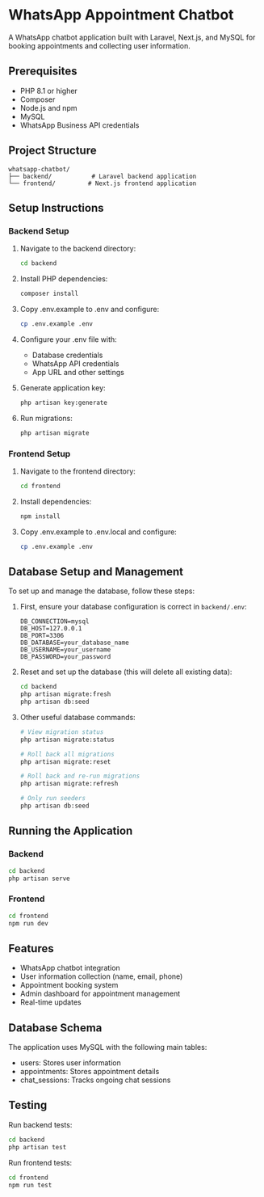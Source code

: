 # WhatsApp Appointment Chatbot

A WhatsApp chatbot application built with Laravel, Next.js, and MySQL for booking appointments and collecting user information.

## Prerequisites

- PHP 8.1 or higher
- Composer
- Node.js and npm
- MySQL
- WhatsApp Business API credentials

## Project Structure

```
whatsapp-chatbot/
├── backend/           # Laravel backend application
└── frontend/         # Next.js frontend application
```

## Setup Instructions

### Backend Setup

1. Navigate to the backend directory:
   ```bash
   cd backend
   ```

2. Install PHP dependencies:
   ```bash
   composer install
   ```

3. Copy .env.example to .env and configure:
   ```bash
   cp .env.example .env
   ```

4. Configure your .env file with:
   - Database credentials
   - WhatsApp API credentials
   - App URL and other settings

5. Generate application key:
   ```bash
   php artisan key:generate
   ```

6. Run migrations:
   ```bash
   php artisan migrate
   ```

### Frontend Setup

1. Navigate to the frontend directory:
   ```bash
   cd frontend
   ```

2. Install dependencies:
   ```bash
   npm install
   ```

3. Copy .env.example to .env.local and configure:
   ```bash
   cp .env.example .env
   ```

## Database Setup and Management

To set up and manage the database, follow these steps:

1. First, ensure your database configuration is correct in `backend/.env`:
   ```env
   DB_CONNECTION=mysql
   DB_HOST=127.0.0.1
   DB_PORT=3306
   DB_DATABASE=your_database_name
   DB_USERNAME=your_username
   DB_PASSWORD=your_password
   ```

2. Reset and set up the database (this will delete all existing data):
   ```bash
   cd backend
   php artisan migrate:fresh   
   php artisan db:seed        
   ```

3. Other useful database commands:
   ```bash
   # View migration status
   php artisan migrate:status

   # Roll back all migrations
   php artisan migrate:reset

   # Roll back and re-run migrations
   php artisan migrate:refresh

   # Only run seeders
   php artisan db:seed
   ```

## Running the Application

### Backend
```bash
cd backend
php artisan serve
```

### Frontend
```bash
cd frontend
npm run dev
```

## Features

- WhatsApp chatbot integration
- User information collection (name, email, phone)
- Appointment booking system
- Admin dashboard for appointment management
- Real-time updates

## Database Schema

The application uses MySQL with the following main tables:
- users: Stores user information
- appointments: Stores appointment details
- chat_sessions: Tracks ongoing chat sessions

## Testing

Run backend tests:
```bash
cd backend
php artisan test
```

Run frontend tests:
```bash
cd frontend
npm run test
```

